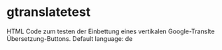 # gtranslatetest

HTML Code zum testen der Einbettung eines vertikalen Google-Translte Übersetzung-Buttons. Default language: de

<!--testtest--!>